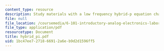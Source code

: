```yaml
---
content_type: resource
description: Study materials with a low frequency hybrid-p equation chart.
file: null
file_location: /coursemedia/6-101-introductory-analog-electronics-laboratory-spring-2007/1bc47ee7271866912a6eb9d2d1596ff5_hybrid_pi.pdf
file_type: application/pdf
resourcetype: Document
title: hybrid_pi.pdf
uid: 1bc47ee7-2718-6691-2a6e-b9d2d1596ff5
---
```

